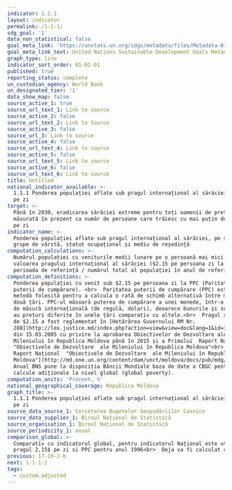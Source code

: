 ```yaml
---
indicator: 1.1.1
layout: indicator
permalink: /1-1-1/
sdg_goal: '1'
data_non_statistical: false
goal_meta_link: 'https://unstats.un.org/sdgs/metadata/files/Metadata-01-01-01a.pdf'
goal_meta_link_text: United Nations Sustainable Development Goals Metadata (pdf 894kB)
graph_type: line
indicator_sort_order: 01-01-01
published: true
reporting_status: complete
un_custodian_agency: World Bank
un_designated_tier: '1'
data_show_map: false
source_active_1: true
source_url_text_1: Link to source
source_active_2: false
source_url_text_2: Link to Source
source_active_3: false
source_url_3: Link to source
source_active_4: false
source_url_text_4: Link to source
source_active_5: false
source_url_text_5: Link to source
source_active_6: false
source_url_text_6: Link to source
title: Untitled
national_indicator_available: >-
  1.1.1 Ponderea populației aflate sub pragul internațional al sărăciei 2,15 $
  pe zi
target: >-
  Până în 2030, eradicarea sărăciei extreme pentru toți oamenii de pretutindeni,
  măsurată în prezent ca număr de persoane care trăiesc cu mai puțin de 1,25 $
  pe zi
indicator_name: >-
  Ponderea populației aflate sub pragul internațional al sărăciei, pe sexe,
  grupe de vârstă, statut ocupațional și mediu de reședință
computation_calculations: >-
  Numărul populației cu veniturile medii lunare pe o persoană mai mici decât
  valoarea pragului internațional al sărăciei ($2.15 pe persoana zi la PPC), în
  perioada de referință / numărul total al populației în anul de referință *100
computation_definitions: >-
  Ponderea populației cu venit sub $2.15 pe persoana zi la PPC (Paritatea
  puterii de cumpărare). <br>  Paritatea puterii de cumpărare (PPC) este o
  metodă folosită pentru a calcula o rată de schimb alternativă între monedele a
  două țări. PPC-ul măsoară puterea de cumpărare a unei monede, într-o unitate
  de măsură internațională (de regulă, dolari), deoarece bunurile și serviciile
  au prețuri diferite în unele țări comparativ cu altele.<br>  Pragul sărăciei
  de $2.15 a fost reglementat în [Hotărârea Guvernului RM Nr.
  288](http://lex.justice.md/index.php?action=view&view=doc&lang=1&id=300778)
  din 15.03.2005 cu privire la aprobarea Obiectivelor de Dezvoltare ale
  Mileniului în Republica Moldova până în 2015 și a Primului  Raport Național 
  "Obiectivele de Dezvoltare  ale Mileniului în Republica Moldova"<br>  [Primul 
  Raport Național  "Obiectivele de Dezvoltare  ale Mileniului în Republica
  Moldova"](http://md.one.un.org/content/dam/unct/moldova/docs/pub/mdg/first%20mdg%20rom.pdf)<br> 
  Anual BNS pune la dispoziția Băncii Mondiale baza de date a CBGC pentru
  calcule adiționale la nivel global (global poverty).
computation_units: 'Procent, %'
national_geographical_coverage: Republica Moldova
graph_title: >-
  1.1.1 Ponderea populației aflate sub pragul internațional al sărăciei 2,15 $
  pe zi
source_data_source_1: Cercetarea Bugetelor Gospodăriilor Casnice
source_data_supplier_1: Biroul Național de Statistică
source_organisation_1: Biroul Național de Statistică
source_periodicity_1: anual
comparison_global: >-
  Comparativ cu indicatorul global, pentru indicatorul Național este utilizat
  pragul 2,15$ pe zi si PPC pentru anul 1996<br>  Deja va fi calculat cu PPC2011
previous: 17-19-2-b
next: 1-1-1-1
tags:
  - custom.adjusted
---
```

